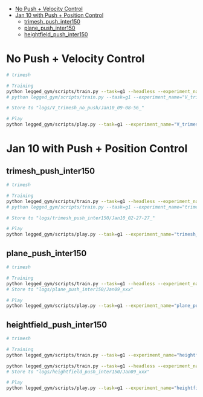
- [No Push + Velocity Control](#no-push--velocity-control)
- [Jan 10 with Push + Position Control](#jan-10-with-push--position-control)
  - [trimesh\_push\_inter150](#trimesh_push_inter150)
  - [plane\_push\_inter150](#plane_push_inter150)
  - [heightfield\_push\_inter150](#heightfield_push_inter150)


# No Push + Velocity Control
```zsh
# trimesh

# Training
python legged_gym/scripts/train.py --task=g1 --headless --experiment_name="V_trimesh_no_push_large_nn"
# python legged_gym/scripts/train.py --task=g1 --experiment_name="V_trimesh_no_push"

# Store to "logs/V_trimesh_no_push/Jan10_09-08-56_"

# Play
python legged_gym/scripts/play.py --task=g1 --experiment_name="V_trimesh_no_push_large_nn" --load_run="Jan10_10-05-19_"

```



# Jan 10 with Push + Position Control

## trimesh_push_inter150
```zsh
# trimesh

# Training
python legged_gym/scripts/train.py --task=g1 --headless --experiment_name="trimesh_push_inter150"
# python legged_gym/scripts/train.py --task=g1 --experiment_name="trimesh_push_inter150"

# Store to "logs/trimesh_push_inter150/Jan10_02-27-27_"

# Play
python legged_gym/scripts/play.py --task=g1 --experiment_name="trimesh_push_inter150" --load_run="Jan10_02-27-27_"

```


## plane_push_inter150
```zsh
# trimesh

# Training
python legged_gym/scripts/train.py --task=g1 --headless --experiment_name="plane_push_inter150"
# Store to "logs/plane_push_inter150/Jan09_xxx"

# Play
python legged_gym/scripts/play.py --task=g1 --experiment_name="plane_push_inter150" --load_run="Jan09_xxx"

```

## heightfield_push_inter150
```zsh
# trimesh

# Training
python legged_gym/scripts/train.py --task=g1 --experiment_name="heightfield_push_inter150"

python legged_gym/scripts/train.py --task=g1 --headless --experiment_name="heightfield_push_inter150"
# Store to "logs/heightfield_push_inter150/Jan09_xxx"

# Play
python legged_gym/scripts/play.py --task=g1 --experiment_name="heightfield_push_inter150" --load_run="Jan09_xxx"

```